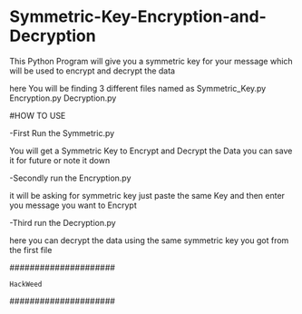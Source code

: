 # Symmetric-Key-Encryption-and-Decryption
This Python Program will give you a symmetric key for your message which will be used to encrypt and decrypt the data

here You will be finding 3 different files named as 
Symmetric_Key.py
Encryption.py
Decryption.py

#HOW TO USE

-First Run the Symmetric.py

You will get a Symmetric Key to Encrypt and Decrypt the Data
you can save it for future or note it down


-Secondly run the Encryption.py

it will be asking for symmetric key just paste the same Key 
and then enter you message you want to Encrypt

-Third run the Decryption.py

here you can decrypt the data using the same symmetric key you got from the first file

#####################

    HackWeed

#####################



